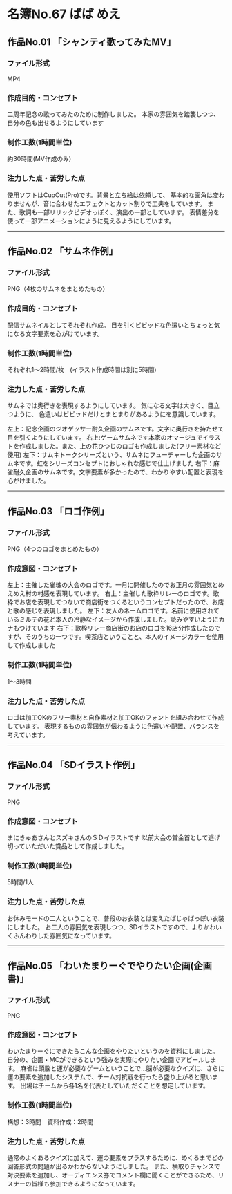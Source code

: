 # 名簿No.67 ばば めえ
## 作品No.01 「シャンティ歌ってみたMV」

### ファイル形式

MP4

### 作成目的・コンセプト

二周年記念の歌ってみたのために制作しました。
本家の雰囲気を踏襲しつつ、自分の色も出せるようにしています

### 制作工数(1時間単位)

約30時間(MV作成のみ)

### 注力した点・苦労した点

使用ソフトはCupCut(Pro)です。背景と立ち絵は依頼して、
基本的な画角は変わりませんが、音に合わせたエフェクトとカット割りで工夫をしています。
また、歌詞も一部リリックビデオっぽく、演出の一部としています。
表情差分を使って一部アニメーションにように見えるようにしています。

---

## 作品No.02 「サムネ作例」

### ファイル形式

PNG（4枚のサムネをまとめたもの）

### 作成目的・コンセプト

配信サムネイルとしてそれぞれ作成。
目を引くビビッドな色遣いとちょっと気になる文字要素を心がけています。

### 制作工数(1時間単位)

それぞれ1～2時間/枚　(イラスト作成時間は別に5時間)

### 注力した点・苦労した点

サムネでは奥行きを表現するようにしています。
気になる文字は大きく、目立つように、
色遣いはビビッドだけとまとまりがあるようにを意識しています。

左上：記念企画のジオゲッサー耐久企画のサムネです。文字に奥行きを持たせて目を引くようにしています。
右上:ゲームサムネです本家のオマージュでイラストを作成しました。また、上の花ひつじのロゴも作成しました(フリー素材など使用)
左下：サムネトークシリーズという、サムネにフューチャーした企画のサムネです。虹をシリーズコンセプトにおしゃれな感じで仕上げました
右下：麻雀耐久企画のサムネです。文字要素が多かったので、わかりやすい配置と表現を心がけました。

---

## 作品No.03 「ロゴ作例」

### ファイル形式

PNG（4つのロゴをまとめたもの）

### 作成意図・コンセプト

左上：主催した雀魂の大会のロゴです。一月に開催したのでお正月の雰囲気とめえめえ村の村感を表現しています。
右上：主催した歌枠リレーのロゴです。歌枠でお店を表現してつないで商店街をつくるというコンセプトだったので、お店と歌の感じを表現しました。
左下：友人のネームロゴです。名前に使用されているミルテの花と本人の冷静なイメージから作成しました。読みやすいようにカナもつけています
右下：歌枠リレー商店街のお店のロゴを16店分作成したのですが、そのうちの一つです。喫茶店ということと、本人のイメージカラーを使用して作成しました

### 制作工数(1時間単位)

1～3時間

### 注力した点・苦労した点

ロゴは加工OKのフリー素材と自作素材と加工OKのフォントを組み合わせて作成しています。
表現するものの雰囲気が伝わるように色遣いや配置、バランスを考えています。

---

## 作品No.04 「SDイラスト作例」

### ファイル形式

PNG

### 作成意図・コンセプト

まにきゅあさんとスズキさんのＳＤイラストです
以前大会の賞金首として逃げ切っていただいた賞品として作成しました。

### 制作工数(1時間単位)

5時間/1人

### 注力した点・苦労した点

お休みモードの二人ということで、普段のお衣装とは変えたぱじゃばっぽい衣装にしました。
お二人の雰囲気を表現しつつ、SDイラストですので、よりかわいくふんわりした雰囲気になっています。

---

## 作品No.05 「わいたまりーぐでやりたい企画(企画書)」

### ファイル形式

PNG

### 作成意図・コンセプト

わいたまりーぐにできたらこんな企画をやりたいというのを資料にしました。
自分の、企画・MCができるという強みを実際にやりたい企画でアピールします。
麻雀は頭脳と運が必要なゲームということで…脳が必要なクイズに、さらに運の要素を追加したシステムで、チーム対抗戦を行ったら盛り上がると思います。
出場はチームから各1名を代表としていただくことを想定しています。

### 制作工数(1時間単位)

構想：3時間　資料作成：2時間

### 注力した点・苦労した点

通常のよくあるクイズに加えて、運の要素をプラスするために、めくるまでどの回答形式の問題が出るかわからないようにしました。
また、横取りチャンスで対決要素を追加し、オーディエンス券でコメント欄に聞くことができるため、リスナーの皆様も参加できるようになっています。

